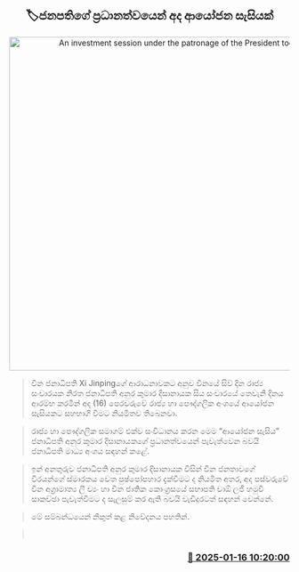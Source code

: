 <p align='center'><b><h2 align='center' title='An investment session under the patronage of the President today'>🏷ජනපතිගේ ප්‍රධානත්වයෙන් අද ආයෝජන සැසියක්</h2></b></p>
<p align='center'><img src='https://helakuru.sgp1.cdn.digitaloceanspaces.com/esana/images/lib/anura-president-new-thumb.jpg' width='600' alt='An investment session under the patronage of the President today'></p>

> චීන ජනාධිපති Xi Jinpingගේ ආරාධනාවකට අනුව චීනයේ සිව් දින රාජ්‍ය සංචාරයක නිරත ජනාධිපති අනුර කුමාර දිසානායක සිය සංචාරයේ තෙවැනි දිනය ආරම්භ කරමින් අද (16) පෙරවරුවේ රාජ්‍ය හා පෞද්ගලික අංශයේ ආයෝජන සැසියකට සහභාගි වීමට නියමිතව තිබෙනවා.

> රාජ්‍ය හා පෞද්ගලික සමාගම් එක්ව සංවිධානය කරන මෙම “ආයෝජන සැසිය” ජනාධිපති අනුර කුමාර දිසානායකගේ ප්‍රධානත්වයෙන් පැවැත්වෙන බවයි ජනාධිපති මාධ්‍ය අංශය සඳහන් කළේ.

> ඉන් අනතුරුව ජනාධිපති අනුර කුමාර දිසානායක විසින් චීන ජනතාවගේ වීරයන්ගේ ස්මාරකය වෙත පුෂ්පෝපහාර දැක්වීමට ද නියමිත අතර, අද පස්වරුවේ චීන අග්‍රාමාත්‍ය ලී ච්‍යං හා චීන ජාතික කොංග්‍රසයේ සභාපති චාඕ ලජී හමුවී සාකච්ඡා පැවැත්වීමට ද සැලසුම් කර ඇති බවයි වැඩිදුරටත් සඳහන් වෙන්නේ.

> මේ සම්බන්ධයෙන් නිකුත් කළ නිවේදනය පහතින්.

>  



<h3 align='right'><a href='https://www.helakuru.lk/esana/p/106616/'>📅 2025-01-16 10:20:00</a></h3>
